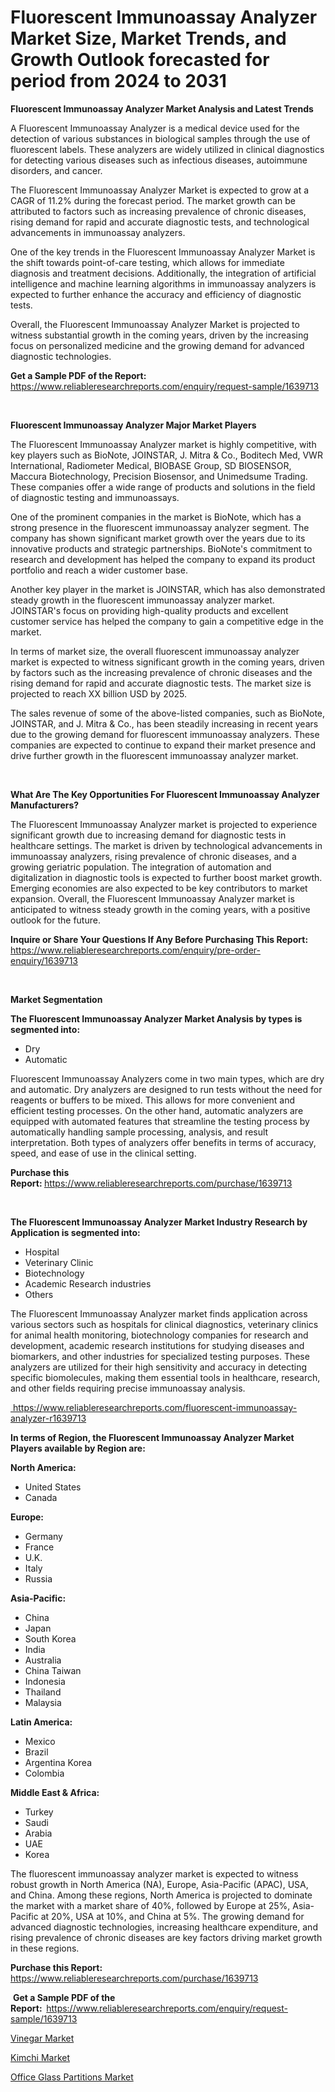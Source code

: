 <p><h1>Fluorescent Immunoassay Analyzer Market Size, Market Trends, and Growth Outlook forecasted for period from 2024 to 2031</h1></p><p><strong>Fluorescent Immunoassay Analyzer Market Analysis and Latest Trends</strong></p>
<p><p>A Fluorescent Immunoassay Analyzer is a medical device used for the detection of various substances in biological samples through the use of fluorescent labels. These analyzers are widely utilized in clinical diagnostics for detecting various diseases such as infectious diseases, autoimmune disorders, and cancer.</p><p>The Fluorescent Immunoassay Analyzer Market is expected to grow at a CAGR of 11.2% during the forecast period. The market growth can be attributed to factors such as increasing prevalence of chronic diseases, rising demand for rapid and accurate diagnostic tests, and technological advancements in immunoassay analyzers.</p><p>One of the key trends in the Fluorescent Immunoassay Analyzer Market is the shift towards point-of-care testing, which allows for immediate diagnosis and treatment decisions. Additionally, the integration of artificial intelligence and machine learning algorithms in immunoassay analyzers is expected to further enhance the accuracy and efficiency of diagnostic tests.</p><p>Overall, the Fluorescent Immunoassay Analyzer Market is projected to witness substantial growth in the coming years, driven by the increasing focus on personalized medicine and the growing demand for advanced diagnostic technologies.</p></p>
<p><strong>Get a Sample PDF of the Report:&nbsp;</strong> <a href="https://www.reliableresearchreports.com/enquiry/request-sample/1639713">https://www.reliableresearchreports.com/enquiry/request-sample/1639713</a></p>
<p>&nbsp;</p>
<p><strong>Fluorescent Immunoassay Analyzer Major Market Players</strong></p>
<p><p>The Fluorescent Immunoassay Analyzer market is highly competitive, with key players such as BioNote, JOINSTAR, J. Mitra & Co., Boditech Med, VWR International, Radiometer Medical, BIOBASE Group, SD BIOSENSOR, Maccura Biotechnology, Precision Biosensor, and Unimedsume Trading. These companies offer a wide range of products and solutions in the field of diagnostic testing and immunoassays.</p><p>One of the prominent companies in the market is BioNote, which has a strong presence in the fluorescent immunoassay analyzer segment. The company has shown significant market growth over the years due to its innovative products and strategic partnerships. BioNote's commitment to research and development has helped the company to expand its product portfolio and reach a wider customer base.</p><p>Another key player in the market is JOINSTAR, which has also demonstrated steady growth in the fluorescent immunoassay analyzer market. JOINSTAR's focus on providing high-quality products and excellent customer service has helped the company to gain a competitive edge in the market.</p><p>In terms of market size, the overall fluorescent immunoassay analyzer market is expected to witness significant growth in the coming years, driven by factors such as the increasing prevalence of chronic diseases and the rising demand for rapid and accurate diagnostic tests. The market size is projected to reach XX billion USD by 2025.</p><p>The sales revenue of some of the above-listed companies, such as BioNote, JOINSTAR, and J. Mitra & Co., has been steadily increasing in recent years due to the growing demand for fluorescent immunoassay analyzers. These companies are expected to continue to expand their market presence and drive further growth in the fluorescent immunoassay analyzer market.</p></p>
<p>&nbsp;</p>
<p><strong>What Are The Key Opportunities For Fluorescent Immunoassay Analyzer Manufacturers?</strong></p>
<p><p>The Fluorescent Immunoassay Analyzer market is projected to experience significant growth due to increasing demand for diagnostic tests in healthcare settings. The market is driven by technological advancements in immunoassay analyzers, rising prevalence of chronic diseases, and a growing geriatric population. The integration of automation and digitalization in diagnostic tools is expected to further boost market growth. Emerging economies are also expected to be key contributors to market expansion. Overall, the Fluorescent Immunoassay Analyzer market is anticipated to witness steady growth in the coming years, with a positive outlook for the future.</p></p>
<p><strong>Inquire or Share Your Questions If Any Before Purchasing This Report:</strong> <a href="https://www.reliableresearchreports.com/enquiry/pre-order-enquiry/1639713">https://www.reliableresearchreports.com/enquiry/pre-order-enquiry/1639713</a></p>
<p>&nbsp;</p>
<p><strong>Market Segmentation</strong></p>
<p><strong>The Fluorescent Immunoassay Analyzer Market Analysis by types is segmented into:</strong></p>
<p><ul><li>Dry</li><li>Automatic</li></ul></p>
<p><p>Fluorescent Immunoassay Analyzers come in two main types, which are dry and automatic. Dry analyzers are designed to run tests without the need for reagents or buffers to be mixed. This allows for more convenient and efficient testing processes. On the other hand, automatic analyzers are equipped with automated features that streamline the testing process by automatically handling sample processing, analysis, and result interpretation. Both types of analyzers offer benefits in terms of accuracy, speed, and ease of use in the clinical setting.</p></p>
<p><strong>Purchase this Report:&nbsp;</strong><a href="https://www.reliableresearchreports.com/purchase/1639713">https://www.reliableresearchreports.com/purchase/1639713</a></p>
<p>&nbsp;</p>
<p><strong>The Fluorescent Immunoassay Analyzer Market Industry Research by Application is segmented into:</strong></p>
<p><ul><li>Hospital</li><li>Veterinary Clinic</li><li>Biotechnology</li><li>Academic Research industries</li><li>Others</li></ul></p>
<p><p>The Fluorescent Immunoassay Analyzer market finds application across various sectors such as hospitals for clinical diagnostics, veterinary clinics for animal health monitoring, biotechnology companies for research and development, academic research institutions for studying diseases and biomarkers, and other industries for specialized testing purposes. These analyzers are utilized for their high sensitivity and accuracy in detecting specific biomolecules, making them essential tools in healthcare, research, and other fields requiring precise immunoassay analysis.</p></p>
<p><a href="https://www.reliableresearchreports.com/fluorescent-immunoassay-analyzer-r1639713">&nbsp;https://www.reliableresearchreports.com/fluorescent-immunoassay-analyzer-r1639713</a></p>
<p><strong>In terms of Region, the Fluorescent Immunoassay Analyzer Market Players available by Region are:</strong></p>
<p>
    <p> <strong> North America: </strong>
        <ul>
            <li>United States</li>
            <li>Canada</li>
        </ul>
        </p> 
    <p> <strong> Europe: </strong>
        <ul>
            <li>Germany</li>
            <li>France</li>
            <li>U.K.</li>
            <li>Italy</li>
            <li>Russia</li>
        </ul>
        </p> 
    <p> <strong> Asia-Pacific: </strong>
        <ul>
            <li>China</li>
            <li>Japan</li>
            <li>South Korea</li>
            <li>India</li>
            <li>Australia</li>
            <li>China Taiwan</li>
            <li>Indonesia</li>
            <li>Thailand</li>
            <li>Malaysia</li>
        </ul>
        </p> 
    <p> <strong> Latin America: </strong>
        <ul>
            <li>Mexico</li>
            <li>Brazil</li>
            <li>Argentina Korea</li>
            <li>Colombia</li>
        </ul>
        </p> 
    <p> <strong> Middle East & Africa: </strong>
        <ul>
            <li>Turkey</li>
            <li>Saudi</li>
            <li>Arabia</li>
            <li>UAE</li>
            <li>Korea</li>
        </ul>
    </p>
    </p>
<p><p>The fluorescent immunoassay analyzer market is expected to witness robust growth in North America (NA), Europe, Asia-Pacific (APAC), USA, and China. Among these regions, North America is projected to dominate the market with a market share of 40%, followed by Europe at 25%, Asia-Pacific at 20%, USA at 10%, and China at 5%. The growing demand for advanced diagnostic technologies, increasing healthcare expenditure, and rising prevalence of chronic diseases are key factors driving market growth in these regions.</p></p>
<p><strong>Purchase this Report: </strong><a href="https://www.reliableresearchreports.com/purchase/1639713">https://www.reliableresearchreports.com/purchase/1639713</a></p>
<p>&nbsp;<strong>Get a Sample PDF of the Report:&nbsp;&nbsp;</strong><a href="https://www.reliableresearchreports.com/enquiry/request-sample/1639713">https://www.reliableresearchreports.com/enquiry/request-sample/1639713</a></p>
<p><strong></strong></p>
<p><p><a href="https://github.com/fxdvmliw90/Market-Research-Report-List-1/blob/main/vinegar-market.md">Vinegar Market</a></p><p><a href="https://github.com/BryanLittlebXfbG/Market-Research-Report-List-1/blob/main/kimchi-market.md">Kimchi Market</a></p><p><a href="https://view.publitas.com/reportprime-1/evaluating-global-office-glass-partitions-market-trends-and-growth-opportunities-by-region-type-movable-partitions-sliding-door-partitions-demountable-partitions-others-and-application-commercial-office-government-office-others/">Office Glass Partitions Market</a></p></p>